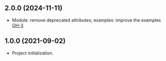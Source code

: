 ## 2.0.0 (2024-11-11)

- Module: remove deprecated attributes; examples: improve the examples [GH-3](https://github.com/alibabacloud-automation/terraform-alicloud-amqp-ram-cloudmonitor/pull/3)

## 1.0.0 (2021-09-02)
- Project initialization.
